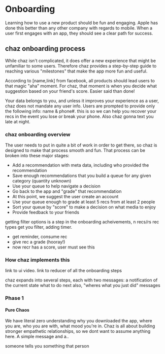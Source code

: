 # Onboarding

Learning how to use a new product should be fun and engaging. Apple has done this
better than any other company with regards to mobile.
When a user first engages with an app, they should see a clear path for success.


## chaz onboarding process

While chaz isn't complicated, it does offer a new experience that might
be unfamiliar to some users. Therefore chaz provides a step-by-step guide
to reaching various "milestones" that make the app more fun and useful.

According to [name,link] from facebook, all products should lead users to that
magic "aha" moment. For chaz, that moment is when you decide what suggestion
based on your friend's score. Easier said than done!


Your data belongs to you, and unless it improves your experience as a user, chaz
does not mandate any user info. Users are prompted to provide only the following
info: name & phone#. this is so we can help you recover your recs in the event
you lose or break your phone. Also chaz gonna text you late at night.

### chaz onboarding overview

The user needs to put in quite a bit of work in order to get there, so chaz is
designed to make that process smooth and fun. That process can be broken into
these major stages:

- Add a recommendation with meta data, including who provided the recommendation
- Save enough recommendations that you build a queue for any given category (quantity unknown)
- Use your queue to help navigate a decision
- Go back to the app and "grade" that recommendation
- At this point, we suggest the user create an account
- Use your queue enough to grade at least 5 recs from at least 2 people
- Sort your queue by "score" to make a decision on what media to enjoy
- Provide feedback to your friends

getting filter options is a step in the onboarding
acheivements, n recs/rs rec types get you filter, adding timer.


 - get reminder, consume rec
 - give rec a grade (hooray!)
 - now recr has a score, user must see this


### How chaz implements this
link to ui video.
link to reducer of all the onboarding steps

chaz expands into several steps, each with two messages:
 a notification of the current state
 what to do next
also, "wheres what you just did" messages


### Phase 1
#### Pure Chaos
We have literal zero understanding why you downloaded the app, where you are,
who you are with, what mood you're in. Chaz is all about building stronger
empathetic relationships, so we dont want to assume anything here.
A simple message and a..


someone tells you something
that person
